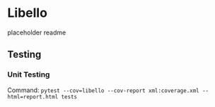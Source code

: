 # Libello
placeholder readme

## Testing
### Unit Testing
Command: ```pytest --cov=libello --cov-report xml:coverage.xml --html=report.html tests```